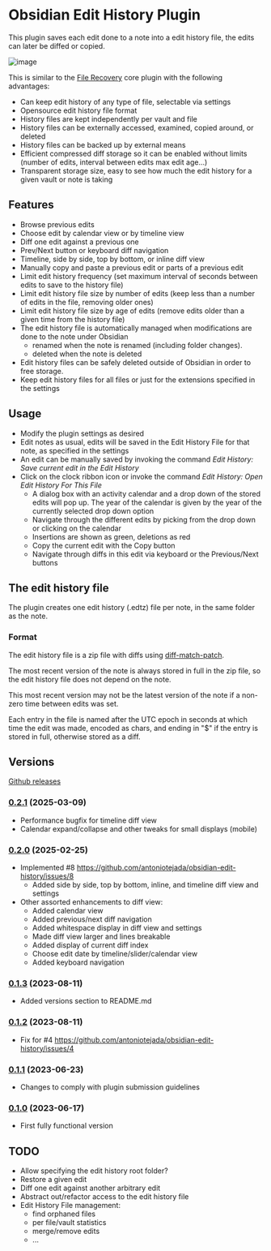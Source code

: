 # Obsidian Edit History Plugin

This plugin saves each edit done to a note into a edit history file, the edits can later be diffed or copied.

![image](https://github.com/user-attachments/assets/e02be307-6945-46af-a8c0-02adbc48212d)

This is similar to the [File Recovery](https://help.obsidian.md/Plugins/File+recovery) core plugin with the following advantages:
- Can keep edit history of any type of file, selectable via settings
- Opensource edit history file format
- History files are kept independently per vault and file
- History files can be externally accessed, examined, copied around, or deleted
- History files can be backed up by external means
- Efficient compressed diff storage so it can be enabled without limits (number of edits, interval between edits max edit age...)
- Transparent storage size, easy to see how much the edit history for a given vault or note is taking

## Features

- Browse previous edits
- Choose edit by calendar view or by timeline view
- Diff one edit against a previous one
- Prev/Next button or keyboard diff navigation
- Timeline, side by side, top by bottom, or inline diff view
- Manually copy and paste a previous edit or parts of a previous edit
- Limit edit history frequency (set maximum interval of seconds between edits to save to the history file)
- Limit edit history file size by number of edits (keep less than a number of edits in the file, removing older ones)
- Limit edit history file size by age of edits (remove edits older than a given time from the history file)
- The edit history file is automatically managed when modifications are done to the note under Obsidian
  - renamed when the note is renamed (including folder changes).
  - deleted when the note is deleted
- Edit history files can be safely deleted outside of Obsidian in order to free storage.
- Keep edit history files for all files or just for the extensions specified in the settings


## Usage

- Modify the plugin settings as desired
- Edit notes as usual, edits will be saved in the Edit History File for that note, as specified in the settings
- An edit can be manually saved by invoking the command *Edit History: Save current edit in the Edit History*
- Click on the clock ribbon icon or invoke the command *Edit History: Open Edit History For This File*
  - A dialog box with an activity calendar and a drop down of the stored edits will pop up. The year of the calendar is given by the year of the currently selected drop down option
  - Navigate through the different edits by picking from the drop down or clicking on the calendar
  - Insertions are shown as green, deletions as red
  - Copy the current edit with the Copy button
  - Navigate through diffs in this edit via keyboard or the Previous/Next buttons

## The edit history file

The plugin creates one edit history (.edtz) file per note, in the same folder as the note. 

### Format

The edit history file is a zip file with diffs using [diff-match-patch](https://github.com/google/diff-match-patch).

The most recent version of the note is always stored in full in the zip file, so the edit history file does not depend on the note.

This most recent version may not be the latest version of the note if a non-zero time between edits was set.

Each entry in the file is named after the UTC epoch in seconds at which time the edit was made, encoded as chars, and ending in "$" if the entry is stored in full, otherwise stored as a diff.

## Versions

[Github releases](https://github.com/antoniotejada/obsidian-edit-history/releases)

### [0.2.1](https://github.com/antoniotejada/obsidian-edit-history/releases/tag/0.2.1) (2025-03-09)
- Performance bugfix for timeline diff view
- Calendar expand/collapse and other tweaks for small displays (mobile)

### [0.2.0](https://github.com/antoniotejada/obsidian-edit-history/releases/tag/0.2.0) (2025-02-25)
- Implemented #8 https://github.com/antoniotejada/obsidian-edit-history/issues/8
  - Added side by side, top by bottom, inline, and timeline diff view and settings
- Other assorted enhancements to diff view:
  - Added calendar view
  - Added previous/next diff navigation
  - Added whitespace display in diff view and settings
  - Made diff view larger and lines breakable
  - Added display of current diff index
  - Choose edit date by timeline/slider/calendar view
  - Added keyboard navigation

### [0.1.3](https://github.com/antoniotejada/obsidian-edit-history/releases/tag/0.1.3) (2023-08-11)
- Added versions section to README.md

### [0.1.2](https://github.com/antoniotejada/obsidian-edit-history/releases/tag/0.1.2) (2023-08-11)
- Fix for #4 https://github.com/antoniotejada/obsidian-edit-history/issues/4

### [0.1.1](https://github.com/antoniotejada/obsidian-edit-history/releases/tag/0.1.1) (2023-06-23)
- Changes to comply with plugin submission guidelines

### [0.1.0](https://github.com/antoniotejada/obsidian-edit-history/releases/tag/0.1.2) (2023-06-17)
- First fully functional version

## TODO
- Allow specifying the edit history root folder?
- Restore a given edit
- Diff one edit against another arbitrary edit
- Abstract out/refactor access to the edit history file
- Edit History File management:
  - find orphaned files
  - per file/vault statistics
  - merge/remove edits
  - ...
